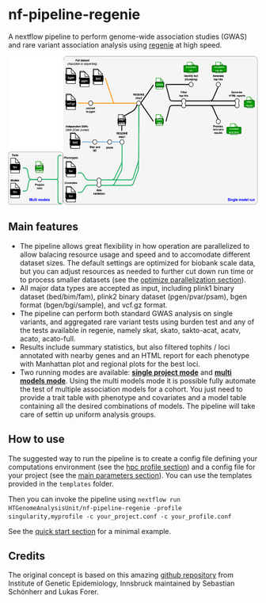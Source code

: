 # nf-pipeline-regenie

A nextflow pipeline to perform genome-wide association studies (GWAS) and rare variant association analysis using [regenie](https://github.com/rgcgithub/regenie) at high speed.

<img src="images/regenie_pipeline.png" width="800" height="300">

## Main features

- The pipeline allows great flexibility in how operation are parallelized to allow balacing resource usage and speed and to accomodate different dataset sizes. The default settings are optimized for biobank scale data, but you can adjust resources as needed to further cut down run time or to process smaller datasets (see the [optimize parallelization section](parallelization.md)).
- All major data types are accepted as input, including plink1 binary dataset (bed/bim/fam), plink2 binary dataset (pgen/pvar/psam), bgen format (bgen/bgi/sample), and vcf.gz format.
- The pipeline can perform both standard GWAS analysis on single variants, and aggregated rare variant tests using burden test and any of the tests available in regenie, namely skat, skato, sakto-acat, acatv, acato, acato-full.
- Results include summary statistics, but also filtered tophits / loci annotated with nearby genes and an HTML report for each phenotype with Manhattan plot and regional plots for the best loci.
- Two running modes are available: [**single project mode**](single-model.md) and [**multi models mode**](multi-models.md). Using the multi models mode it is possible fully automate the test of multiple association models for a cohort. You just need to provide a trait table with phenotype and covariates and a model table containing all the desired combinations of models. The pipeline will take care of settin up uniform analysis groups.

## How to use

The suggested way to run the pipeline is to create a config file defining your computations environment (see the [hpc profile section](hpc-profile.md)) and a config file for your project (see the [main parameters section](main-parameters.md)). You can use the templates provided in the `templates` folder.

Then you can invoke the pipeline using `nextflow run HTGenomeAnalysisUnit/nf-pipeline-regenie -profile singularity,myprofile -c your_project.conf -c your_profile.conf`

See the [quick start section](quick-start.md) for a minimal example.

## Credits

The original concept is based on this amazing [github repository](https://github.com/genepi/nf-gwas) from Institute of Genetic Epidemiology, Innsbruck maintained by Sebastian Schönherr and Lukas Forer.
